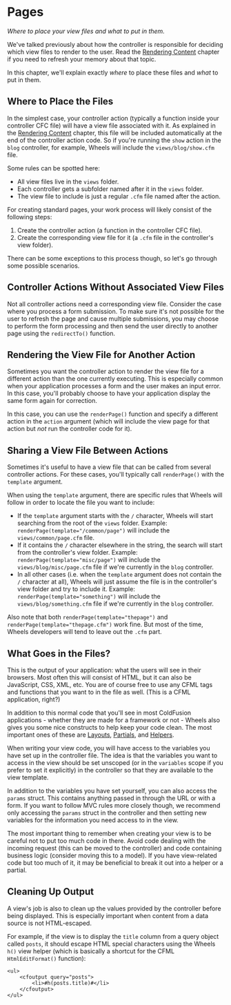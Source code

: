 # Pages

*Where to place your view files and what to put in them.*

We've talked previously about how the controller is responsible for deciding which view files to render 
to the user. Read the [Rendering Content][1] chapter if you need to refresh your memory about that 
topic.

In this chapter, we'll explain exactly _where_ to place these files and _what_ to put in them.

## Where to Place the Files

In the simplest case, your controller action (typically a function inside your controller CFC file) will 
have a view file associated with it. As explained in the [Rendering Content][1] chapter, this file will 
be included automatically at the end of the controller action code. So if you're running the `show` 
action in the `blog` controller, for example, Wheels will include the `views/blog/show.cfm` file.

Some rules can be spotted here:

  * All view files live in the `views` folder.
  * Each controller gets a subfolder named after it in the `views` folder.
  * The view file to include is just a regular `.cfm` file named after the action.

For creating standard pages, your work process will likely consist of the following steps:

  1. Create the controller action (a function in the controller CFC file).
  2. Create the corresponding view file for it (a `.cfm` file in the controller's view folder).

There can be some exceptions to this process though, so let's go through some possible scenarios.

## Controller Actions Without Associated View Files

Not all controller actions need a corresponding view file. Consider the case where you process a form 
submission. To make sure it's not possible for the user to refresh the page and cause multiple 
submissions, you may choose to perform the form processing and then send the user directly to another 
page using the `redirectTo()` function.

## Rendering the View File for Another Action

Sometimes you want the controller action to render the view file for a different action than the one 
currently executing. This is especially common when your application processes a form and the user makes 
an input error. In this case, you'll probably choose to have your application display the same form 
again for correction.

In this case, you can use the `renderPage()` function and specify a different action in the `action` 
argument (which will include the view page for that action but *not* run the controller code for it).

## Sharing a View File Between Actions

Sometimes it's useful to have a view file that can be called from several controller actions. For these 
cases, you'll typically call `renderPage()` with the `template` argument.

When using the `template` argument, there are specific rules that Wheels will follow in order to locate 
the file you want to include:

  * If the `template` argument starts with the `/` character, Wheels will start searching from the root 
  of the `views` folder. Example: `renderPage(template="/common/page")` will include the 
  `views/common/page.cfm` file.
  * If it contains the `/` character elsewhere in the string, the search will start from the 
  controller's view folder. Example: `renderPage(template="misc/page")` will include the 
  `views/blog/misc/page.cfm` file if we're currently in the `blog` controller.
  * In all other cases (i.e. when the `template` argument does not contain the `/` character at all), 
  Wheels will just assume the file is in the controller's view folder and try to include it. Example: 
  `renderPage(template="something")` will include the `views/blog/something.cfm` file if we're currently 
  in the `blog` controller.

Also note that both `renderPage(template="thepage")` and `renderPage(template="thepage.cfm")` work fine. 
But most of the time, Wheels developers will tend to leave out the `.cfm` part.

## What Goes in the Files?

This is the output of your application: what the users will see in their browsers. Most often this will 
consist of HTML, but it can also be JavaScript, CSS, XML, etc. You are of course free to use any CFML 
tags and functions that you want to in the file as well. (This is a CFML application, right?)

In addition to this normal code that you'll see in most ColdFusion applications - whether they are made 
for a framework or not - Wheels also gives you some nice constructs to help keep your code clean. The 
most important ones of these are [Layouts][2], [Partials][3], and [Helpers][4].

When writing your view code, you will have access to the variables you have set up in the controller 
file. The idea is that the variables you want to access in the view should be set unscoped (or in the 
`variables` scope if you prefer to set it explicitly) in the controller so that they are available to 
the view template.

In addition to the variables you have set yourself, you can also access the `params` struct. This 
contains anything passed in through the URL or with a form. If you want to follow MVC rules more closely 
though, we recommend only accessing the `params` struct in the controller and then setting new variables 
for the information you need access to in the view.

The most important thing to remember when creating your view is to be careful not to put too much code 
in there. Avoid code dealing with the incoming request (this can be moved to the controller) and code 
containing business logic (consider moving this to a model). If you have view-related code but too much 
of it, it may be beneficial to break it out into a helper or a partial.

## Cleaning Up Output

A view's job is also to clean up the values provided by the controller before being displayed. This is 
especially important when content from a data source is not HTML-escaped.

For example, if the view is to display the `title` column from a query object called `posts`, it should 
escape HTML special characters using the Wheels `h()` view helper (which is basically a shortcut for the 
CFML `HtmlEditFormat()` function):

	<ul>
		<cfoutput query="posts">
			<li>#h(posts.title)#</li>
		</cfoutput>
	</ul>

[1]: ../03%20Handling%20Requests%20with%20Controllers/02%20Rendering%20Content.md
[2]: 04%20Using%20Layouts.md
[3]: 02%20Partials.md
[4]: 08%20Creating%20Your%20Own%20View%20Helpers.md